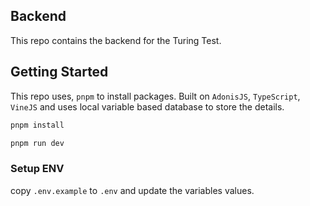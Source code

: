 ## Backend

This repo contains the backend for the Turing Test.

## Getting Started

This repo uses, `pnpm` to install packages. Built on `AdonisJS`, `TypeScript`, `VineJS` and uses local variable based database to store the details.

```sh
pnpm install
```

```sh
pnpm run dev
```

### Setup ENV

copy `.env.example` to `.env` and update the variables values.
